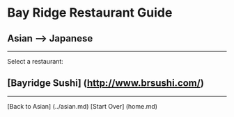 # Bay Ridge Restaurant Guide
## Asian --> Japanese
---
Select a restaurant:
## [Bayridge Sushi] (http://www.brsushi.com/)
---
[Back to Asian] (../asian.md)
[Start Over] (home.md)
